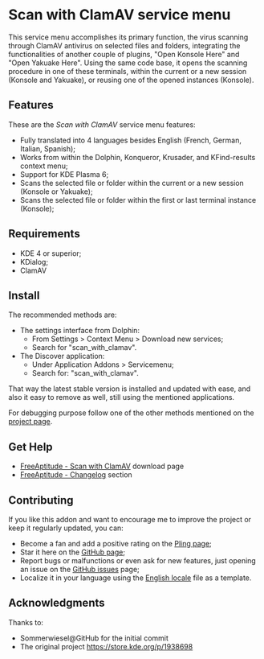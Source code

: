 # Scan with ClamAV service menu

This service menu accomplishes its primary function, the virus scanning through ClamAV
antivirus on selected files and folders, integrating the functionalities of another couple
of plugins, "Open Konsole Here" and "Open Yakuake Here".
Using the same code base, it opens the scanning procedure in one of these terminals,
within the current or a new session (Konsole and Yakuake), or reusing one of the opened
instances (Konsole).

## Features

These are the *Scan with ClamAV* service menu features:
- Fully translated into 4 languages besides English
  (French, German, Italian, Spanish);
- Works from within the Dolphin, Konqueror, Krusader, and KFind-results context menu;
- Support for KDE Plasma 6;
- Scans the selected file or folder within the current or a new session (Konsole or Yakuake);
- Scans the selected file or folder within the first or last terminal instance (Konsole);

## Requirements

- KDE 4 or superior;
- KDialog;
- ClamAV

## Install

The recommended methods are:
- The settings interface from Dolphin:
  * From Settings > Context Menu > Download new services;
  * Search for "scan_with_clamav".
- The Discover application:
  * Under Application Addons > Servicemenu;
  * Search for: "scan_with_clamav".

That way the latest stable version is installed and updated with ease,
and also it easy to remove as well, still using the mentioned applications.

For debugging purpose follow one of the other methods mentioned on the [project page][installation].

## Get Help

- [FreeAptitude - Scan with ClamAV][download] download page
- [FreeAptitude - Changelog][changelog] section

## Contributing

If you like this addon and want to encourage me to improve the project or keep it
regularly updated, you can:
- Become a fan and add a positive rating on the [Pling page][pling];
- Star it here on the [GitHub page][github];
- Report bugs or malfunctions or even ask for new features, just opening an issue
  on the [GitHub issues][issues] page;
- Localize it in your language using the [English locale][locale] file as a template.

## Acknowledgments

Thanks to:
- Sommerwiesel@GitHub for the initial commit
- The original project https://store.kde.org/p/1938698

[download]: https://freeaptitude.altervista.org/downloads/scan-with-clamav.html "Scan with ClamAV download page on FreeAptitude"
[changelog]: https://freeaptitude.altervista.org/downloads/scan-with-clamav.html#changelog "Scan with ClamAV changelog on FreeAptitude"
[installation]: https://freeaptitude.altervista.org/downloads/scan-with-clamav.html#installation "Scan with ClamAV installation on FreeAptitude"
[pling]: https://pling.com/p/1938698/ "Scan with ClamAV page on Pling"
[github]: https://github.com/fabiomux/kde-servicemenus "KDE ServiceMenus page on GitHub"
[issues]: https://github.com/fabiomux/kde-servicemenus/issues "KDE ServiceMenus issues page on GitHub"
[locale]: https://github.com/fabiomux/kde-servicemenus/blob/main/_locale/scan_with_clamav/en.yaml "English localization file to use as template"
[contributing]: https://github.com/fabiomux/kde-servicemenus#contributing "How to contribute to the Scan with ClamAV project"
[§]: # "Generated by servicemenu_generator"
